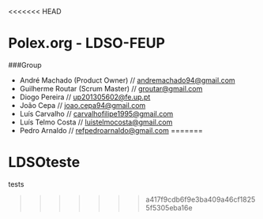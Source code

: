 <<<<<<< HEAD
# Polex.org - LDSO-FEUP

###Group
- André Machado (Product Owner) // andremachado94@gmail.com
- Guilherme Routar (Scrum Master) // groutar@gmail.com
- Diogo Pereira // up201305602@fe.up.pt
- João Cepa // joao.cepa94@gmail.com
- Luís Carvalho // carvalhofilipe1995@gmail.com
- Luís Telmo Costa // luistelmocosta@gmail.com
- Pedro Arnaldo // refpedroarnaldo@gmail.com
=======
# LDSOteste
tests 
>>>>>>> a417f9cdb6f9e3ba409a46cf18255f5305eba16e

